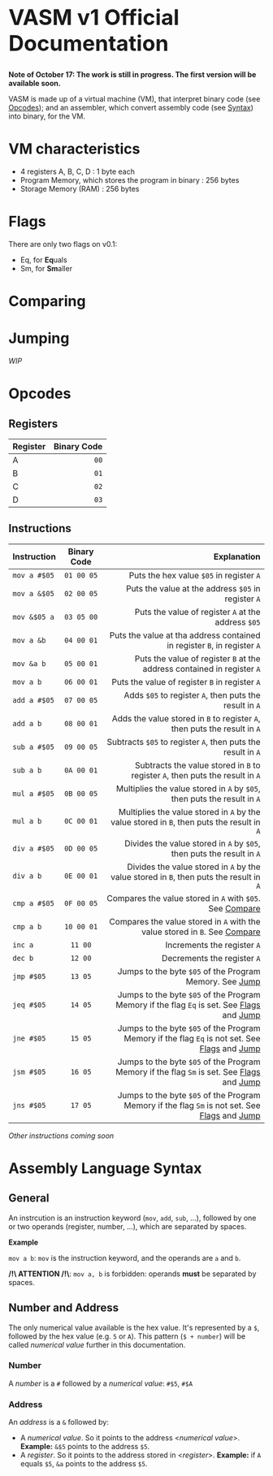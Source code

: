 <h1 style="font-size: 3em;">VASM v1 Official Documentation</h1>

**Note of October 17: The work is still in progress. The first version will be available soon.**

VASM is made up of a virtual machine (VM), that interpret binary code (see [Opcodes](#opcodes)); and an assembler, which convert assembly code (see [Syntax](#assembly-language-syntax)) into binary, for the VM.

<!-- TODO: link to #Assembly Language Syntax -->

# VM characteristics
- 4 registers A, B, C, D : 1 byte each
- Program Memory, which stores the program in binary : 256 bytes
- Storage Memory (RAM) : 256 bytes

# Flags
There are only two flags on v0.1:
- Eq, for **Eq**uals
- Sm, for **Sm**aller

# Comparing


# Jumping

*WIP*

# Opcodes

## Registers
| Register | Binary Code |
| -------- | ----------: |
| A        |        `00` |
| B        |        `01` |
| C        |        `02` |
| D        |        `03` |

## Instructions
| Instruction  | Binary Code |                                                                                                         Explanation |
| ------------ | :---------: | ------------------------------------------------------------------------------------------------------------------: |
| `mov a #$05` | `01 00 05`  |                                                                            Puts the hex value `$05` in register `A` |
| `mov a &$05` | `02 00 05`  |                                                                 Puts the value at the address `$05` in register `A` |
| `mov &$05 a` | `03 05 00`  |                                                                 Puts the value of register `A` at the address `$05` |
| `mov a &b`   | `04 00 01`  |                                            Puts the value at tha address contained in register `B`, in register `A` |
| `mov &a b`   | `05 00 01`  |                                             Puts the value of register `B` at the address contained in register `A` |
| `mov a b`    | `06 00 01`  |                                                                      Puts the value of register `B` in register `A` |
| `add a #$05` | `07 00 05`  |                                                             Adds `$05` to register `A`, then puts the result in `A` |
| `add a b`    | `08 00 01`  |                                           Adds the value stored in `B` to register `A`, then puts the result in `A` |
| `sub a #$05` | `09 00 05`  |                                                        Subtracts `$05` to register `A`, then puts the result in `A` |
| `sub a b`    | `0A 00 01`  |                                      Subtracts the value stored in `B` to register `A`, then puts the result in `A` |
| `mul a #$05` | `0B 00 05`  |                                            Multiplies the value stored in `A` by `$05`, then puts the result in `A` |
| `mul a b`    | `0C 00 01`  |                          Multiplies the value stored in `A` by the value stored in `B`, then puts the result in `A` |
| `div a #$05` | `0D 00 05`  |                                               Divides the value stored in `A` by `$05`, then puts the result in `A` |
| `div a b`    | `0E 00 01`  |                             Divides the value stored in `A` by the value stored in `B`, then puts the result in `A` |
| `cmp a #$05` | `0F 00 05`  |                                              Compares the value stored in `A` with `$05`. See [Compare](#comparing) |
| `cmp a b`    | `10 00 01`  |                            Compares the value stored in `A` with the value stored in `B`. See [Compare](#comparing) |
| `inc a`      |   `11 00`   |                                                                                         Increments the register `A` |
| `dec b`      |   `12 00`   |                                                                                         Decrements the register `A` |
| `jmp #$05`   |   `13 05`   |                                                 Jumps to the byte `$05` of the Program Memory. See [Jump](#jumping) |
| `jeq #$05`   |   `14 05`   |     Jumps to the byte `$05` of the Program Memory if the flag `Eq` is set. See [Flags](#flags) and [Jump](#jumping) |
| `jne #$05`   |   `15 05`   | Jumps to the byte `$05` of the Program Memory if the flag `Eq` is not set. See [Flags](#flags) and [Jump](#jumping) |
| `jsm #$05`   |   `16 05`   |     Jumps to the byte `$05` of the Program Memory if the flag `Sm` is set. See [Flags](#flags) and [Jump](#jumping) |
| `jns #$05`   |   `17 05`   | Jumps to the byte `$05` of the Program Memory if the flag `Sm` is not set. See [Flags](#flags) and [Jump](#jumping) |

*Other instructions coming soon* <!-- TODO after implementing other instructions -->

# Assembly Language Syntax

## General
An instrcution is an instruction keyword (`mov`, `add`, `sub`, ...), followed by one or two operands (register, number, ...), which are separated by spaces.

**Example**

`mov a b`: `mov` is the instruction keyword, and the operands are `a` and `b`.

**/!\ ATTENTION /!\\**: `mov a, b` is forbidden: operands **must** be separated by spaces.

## Number and Address
The only numerical value available is the hex value. It's represented by a `$`, followed by the hex value (e.g. `5` or `A`). This pattern (`$ + number`) will be called *numerical value* further in this documentation.

### Number
A *number* is a `#` followed by a *numerical value*: `#$5`, `#$A`

### Address
An *address* is a `&` followed by:
- A *numerical value*. So it points to the address <*numerical value*>. **Example:** `&$5` points to the address `$5`.
- A *register*. So it points to the address stored in <*register*>. **Example:** if `A` equals `$5`, `&a` points to the address `$5`.
